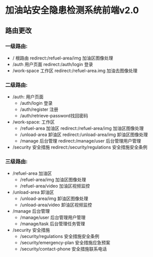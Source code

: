 # 加油站安全隐患检测系统前端v2.0
## 路由更改
### 一级路由:
- /			根路由		redirect:/refuel-area/img	加油区图像处理
- /auth		用户页面	redirect:/auth/login		登录
- /work-space	工作区		redirect:/refuel-area.img	加油去图像处理
### 二级路由:
- /auth:		用户页面
  - /auth/login			登录
  - /auth/register			注册
  - /auth/retrieve-password找回密码
- /work-space:	工作区
  - /refuel-area	加油区	redirect:/refuel-area/img	加油区图像处理
  - /unload-area	卸油区	redirect:/unload-area/img	卸油区图像处理
  - /manage		后台管理 redirect:/manage/user		后台管理用户管理
- /security		安全措施 redirect:/security/regulations 安全措施安全条例
### 三级路由:
- /refuel-area	加油区
  - /refuel-area/img		加油区图像处理
  - /refuel-area/video		加油区视频监控
- /unload-area	卸油区
  - /unload-area/img		卸油区图像处理
  - /unload-area/video		卸油区视频监控
- /manage		后台管理
  - /manage/user			后台管理用户管理
  - /manage/task			后台管理任务管理
- /security		安全措施
  - /security/regulations		安全措施安全条例
  - /security/emergency-plan	安全措施应急预案
  - /security/contact-phone		安全措施联系电话

